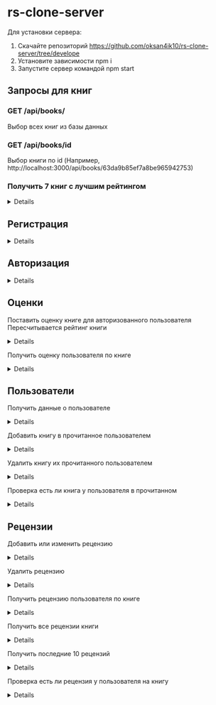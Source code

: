 # rs-clone-server

Для установки сервера:

1. Скачайте репозиторий https://github.com/oksan4ik10/rs-clone-server/tree/develope
2. Установите зависимоcти npm i
3. Запустите сервер командой npm start

## Запросы для книг

### GET /api/books/

Выбор всех книг из базы данных

### GET /api/books/id

Выбор книги по id (Например, http://localhost:3000/api/books/63da9b85ef7a8be965942753)

### Получить 7 книг с лучшим рейтингом <br>

<details>

- **URL**

  /api/books/best/list

- **Method:**

  `GET`

- **Headers:**
  None
- **URL Params**

  None

- **Query Params**

  None

- **Data Params**
  None

- **Success Response:**

  - **Code:** 200 CREATED <br />
    **Content:**
    ```json
    [
      {
        "raiting": 5,
        "_id": "63dbd4fe942b52bc2a107c35",
        "title": "Стрелок",
        "author": "Стивен Кинг",
        "img": "https://fantlab.ru/images/editions/big/310370?r=1619868610",
        "year": 1982,
        "desc": "Где-то на краю света стоит таинственная Черная Башня — воплощение всего Зла. Стрелок Роланд отправляется в путешествие, полное опасностей и нелегких решений, чтобы найти ее. Препятствует ему человек в черном, который должен раскрыть стрелку тайны мироздания, но только это потом... А сейчас предначертанный и сложный путь предстоит отпрыску великого рода Эльда...",
        "genre": "Ужасы"
      },
      {
        //...
      }
    ]
    ```

- **Error Response:**

  - **Code:** 500 <br />
    **Content:**

- **Notes:**

  None

</details>

## Регистрация

<details>

- **URL**

  /api/login

- **Method:**

  `POST`

- **Headers:**

  `'Content-Type': 'application/json'`

- **URL Params**

  None

- **Query Params**

  None

- **Data Params**

  ```typescript
    {
      name: string,
      email: string,
      password: string
    }
  ```

- **Success Response:**

  - **Code:** 200 CREATED <br />
    **Content:**
    ```json
    {
      "email": "1235@mail.ru",
      "password": "$2a$10$gnDxenM9579YTPQv5L7G1edPoPKITTHQSKm1bfoyjle0iAEQIycaO",
      "name": "admin",
      "img": "url",
      "books": [],
      "_id": "63dc3545eaf0ee58cae97a94",
      "__v": 0
    }
    ```

- **Error Response:**

  - **Code:** 409 <br />
    **Content:**

  ```json
  {
    "message": "Пользователь с таким email уже существует"
  }
  ```

- **Notes:**

  None

</details>

## Авторизация

<details>

- **URL**

  /api/auth

- **Method:**

  `POST`

- **Headers:**

  `'Content-Type': 'application/json'`

- **URL Params**

  None

- **Query Params**

  None

- **Data Params**

  ```typescript
    {
      email: string,
      password: string
    }
  ```

- **Success Response:**

  - **Code:** 200 CREATED <br />
    **Content:**
    ```json
    {
      "token": "Bearer eyJhbGciOiJIUzI1NiIsInR5cCI6IkpXVCJ9.eyJ1c2VySWQiOiI2M2RjMzU0NWVhZjBlZTU4Y2FlOTdhOTQiLCJpYXQiOjE2NzU0NjAzMjgsImV4cCI6MTY3NTQ2MzkyOH0.EcJOglI5SYuwcPQE5U6fN1Gjkn7XXEFZFSYZPf1ZFXo"
    }
    ```

- **Error Response:**

  - **Code:** 404 <br />
    **Content:**

  ```json
  {
    "message": "Пользователь с таким email не найден"
  }
  ```

  - **Code:** 401 <br />
    **Content:**

  ```json
  {
    "message": "Пароль не верный. Попробуйте снова"
  }
  ```

- **Notes:**

  None

</details>

## Оценки

Поставить оценку книге для авторизованного пользователя <br>
Пересчитывается рейтинг книги

<details>

- **URL**

  /api/grades

- **Method:**

  `POST`

- **Headers:**

  `'Content-Type': 'application/json'`
  `'Authorization': '${token}' `

- **URL Params**

  None

- **Query Params**

  None

- **Data Params**
  value - оценка для книги

  ```typescript
    {
      bookId: string,
      value: Number
    }
  ```

- **Success Response:**

  - **Code:** 200 CREATED <br />
    **Content:**
    ```json
    {
      "raiting": 5,
      "_id": "63dbd4fe942b52bc2a107c35",
      "title": "Стрелок",
      "author": "Стивен Кинг",
      "img": "https://fantlab.ru/images/editions/big/310370?r=1619868610",
      "year": 1982,
      "desc": "Где-то на краю света стоит таинственная Черная Башня — воплощение всего Зла. Стрелок Роланд отправляется в путешествие, полное опасностей и нелегких решений, чтобы найти ее. Препятствует ему человек в черном, который должен раскрыть стрелку тайны мироздания, но только это потом... А сейчас предначертанный и сложный путь предстоит отпрыску великого рода Эльда...",
      "genre": "Ужасы"
    }
    ```

- **Error Response:**

  - **Code:** 401 <br />
    **Content:**
    Unauthorized

- **Notes:**

  None

</details>

Получить оценку пользователя по книге <br>

<details>

- **URL**

  /api/grades/:bookId

- **Method:**

  `GET`

- **Headers:**

`'Content-Type': 'application/json'`

- **URL Params**

  bookId:string - id книги

- **Query Params**

  None

- **Data Params**

  ```typescript
    {
      userId: string,
    }
  ```

- **Success Response:**

  - **Code:** 200 CREATED <br />
    **Content:**
    ```json
    {
      "_id": "63deb8eff9151e79eb689963",
      "bookId": "63dbd4fe942b52bc2a107c35",
      "userId": "63de41cd9d58adb2022c92cf",
      "value": 7,
      "__v": 0
    }
    ```

- **Error Response:**

  - **Code:** 401 <br />
    **Content:**
    Unauthorized
    - **Code:** 404 <br />
      **Content:**
      ```json
      {
        "message": "Нет оценки"
      }
      ```

- **Notes:**

  None

</details>

## Пользователи

Получить данные о пользователе <br>

<details>

- **URL**

  /api/users/personal

- **Method:**

  `GET`

- **Headers:**

  `'Authorization': '${token}' `

- **URL Params**

  None

- **Query Params**

  None

- **Data Params**

  None

- **Success Response:**

  - **Code:** 200 CREATED <br />
    **Content:**
    ```json
    {
      "_id": "63de41cd9d58adb2022c92cf",
      "email": "12353@mail.ru",
      "password": "$2a$10$i1foqW7O20qLLBG0gsbSaeqz0duPBGljIqELRkgGiNM9Zo1PdfobS",
      "name": "Test test",
      "img": "https://www.murrayglass.com/wp-content/uploads/2020/10/avatar-scaled.jpeg",
      "books": ["63dbd4fe942b52bc2a107c35", "63dbd4fe942b52bc2a107c36"],
      "__v": 0
    }
    ```

- **Error Response:**

  - **Code:** 401 <br />
    **Content:**
    Unauthorized

- **Notes:**

  None

</details>

Добавить книгу в прочитанное пользователем<br>

<details>

- **URL**

  /api/users

- **Method:**

  `POST`

- **Headers:**

  `'Content-Type': 'application/json'`
  `'Authorization': '${token}' `

- **URL Params**

  None

- **Query Params**

  None

- **Data Params**

  ```typescript
    {
      bookId: string,
    }
  ```

- **Success Response:**

  - **Code:** 200 <br />
    **Content:**
    ```json
    {
      "modifiedCount": 1
    }
    ```

- **Error Response:**

  - **Code:** 401 <br />
    **Content:**
    Unauthorized

- **Notes:**

  modifiedCount - если книга уже была у пользователя, то вернется значение 0, иначе - 1

</details>

Удалить книгу их прочитанного пользователем<br>

<details>

- **URL**

  /api/users/delete

- **Method:**

  `POST`

- **Headers:**

  `'Content-Type': 'application/json'`
  `'Authorization': '${token}' `

- **URL Params**

  None

- **Query Params**

  None

- **Data Params**

  ```typescript
    {
      bookId: string,
    }
  ```

- **Success Response:**

  - **Code:** 200 <br />
    **Content:**
    ```json
    {
      "modifiedCount": 1
    }
    ```

- **Error Response:**

  - **Code:** 401 <br />
    **Content:**
    Unauthorized

- **Notes:**

  modifiedCount - если книги нет у пользователя, то вернется значение 0, иначе - 1

</details>

Проверка есть ли книга у пользователя в прочитанном <br>

<details>

- **URL**

  /api/users/books/:bookId

- **Method:**

  `GET`

- **Headers:**

  `'Authorization': '${token}' `

- **URL Params**

  bookId - идентификатор книги

- **Query Params**

  None

- **Data Params**

  None

- **Success Response:**

  - **Code:** 200 CREATED <br />
    **Content:**
    ```json
    {
      "status": true
    }
    ```

- **Error Response:**

  - **Code:** 401 <br />
    **Content:**
    Unauthorized

- **Notes:**

  "status": true - если книга есть у пользователя, false если нету

</details>

## Рецензии

Добавить или изменить рецензию

<details>

- **URL**

  /api/reviews

- **Method:**

  `POST`

- **Headers:**

  `'Content-Type': 'application/json'`
  `'Authorization': '${token}' `

- **URL Params**

  None

- **Query Params**

  None

- **Data Params**

  ```typescript
    {
      "bookId": string,
      "text": string
    }
  ```

- **Success Response:**

  - **Code:** 200 <br />
    **Content:**
    ```json
    {
      "bookId": "63dbd4fe942b52bc2a107c35",
      "userImg": "https://www.murrayglass.com/wp-content/uploads/2020/10/avatar-scaled.jpeg",
      "userName": "admin",
      "userId": "63dfbf89025b6e369e73986c",
      "text": "Я прочитала книгу за три дня. Возможно, сыграло то, что друзья давали очень восторженные отзывы, или предисловие автора вызвало такой жгучий интерес, но я ни о чем думать не могла, кроме книги, пока читала. Жутко интересно что будет дальше)",
      "date": "2023-02-06T23:49:27.429Z",
      "_id": "63e193d5b37e7a1f250fff82",
      "__v": 0
    }
    ```

- **Error Response:**

  - **Code:** 401 <br />
    **Content:**
    Unauthorized

- **Notes:**

  Если пользователь попытается добавить еще одну рецензию на книгу, то данные перезапишутся

</details>

Удалить рецензию

<details>

- **URL**

  /api/reviews/:reviewId

- **Method:**

  `DELETE`

- **Headers:**

  `'Authorization': '${token}' `

- **URL Params**

  reviewId:string - id рецензии

- **Query Params**

  None

- **Data Params**
  None

- **Success Response:**

  - **Code:** 200 <br />
    **Content:**
    ```json
    {
      "success": true
    }
    ```

- **Error Response:**

  - **Code:** 401 <br />
    **Content:**
    Unauthorized
  - **Code:** 404 <br />
    **Content:**
    ```json
    {
      "success": false,
      "message": "Книга с таким id не найдена"
    }
    ```

- **Notes:**
404 возможно не понадобится
</details>

Получить рецензию пользователя по книге <br>

<details>

- **URL**

  /api/reviews/user/:bookId

- **Method:**

  `GET`

- **Headers:**

  `'Authorization': '${token}' `

- **URL Params**

  bookId - идентификатор книги

- **Query Params**

  None

- **Data Params**

  None

- **Success Response:**

  - **Code:** 200 CREATED <br />
    **Content:**
    ```json
    {
      "_id": "63dfc79f143594051e3c7cf5",
      "bookId": "63dbd4fe942b52bc2a107c35",
      "userId": "63dfbf89025b6e369e73986c",
      "text": "Хотя я читал «Властелина» в 1966 и 1967 годах, я все же воздерживался от того, чтобы писать самому. Я сразу проникся (чистосердечно и искренне) размахом воображения Толкиена – честолюбивыми замыслами его книги, – но мне хотелось писать свое, и если бы я начал писать тогда, я написал бы не свою, а его историю. А это, как любил говорить покойный Ловкий Дик Никсон, было бы в корне неправильно. Благодаря мистеру Толкиену двадцатый век получил свою необходимую порцию магов и эльфов.",
      "date": "2023-02-05T15:13:31.781Z",
      "__v": 0
    }
    ```

- **Error Response:**

  - **Code:** 401 <br />
    **Content:**
    Unauthorized

- **Notes:**

  None
  </details>

Получить все рецензии книги <br>

<details>

- **URL**

  /api/reviews/book/:bookId

- **Method:**

  `GET`

- **Headers:**

None

- **URL Params**

  bookId - идентификатор книги

- **Query Params**

  None

- **Data Params**

  None

- **Success Response:**

  - **Code:** 200 CREATED <br />
    **Content:**
    ```json
    [
      {
          "bookId": "63dbd4fe942b52bc2a107c35",
          "userImg": "https://www.murrayglass.com/wp-content/uploads/2020/10/avatar-scaled.jpeg",
          "userName": "admin",
          "userId": "63dfbf89025b6e369e73986c",
          "text": "Я прочитала книгу за три дня. Возможно, сыграло то, что друзья давали очень восторженные отзывы, или предисловие автора вызвало такой жгучий интерес, но я ни о чем думать не могла, кроме книги, пока читала. Жутко интересно что будет дальше)",
          "date": "2023-02-06T23:49:27.429Z",
          "_id": "63e193d5b37e7a1f250fff82",
          "__v": 0
      },
    {...}
    ]
    ```

- **Error Response:**
  None

- **Notes:**

  None
  </details>

  Получить последние 10 рецензий <br>

<details>

- **URL**

  /api/reviews/last

- **Method:**

  `GET`

- **Headers:**

None

- **URL Params**

  None

- **Query Params**

  None

- **Data Params**

  None

- **Success Response:**

  - **Code:** 200 CREATED <br />
    **Content:**
    ```json
    [
      {
          "bookId": "63dbd4fe942b52bc2a107c35",
          "userImg": "https://www.murrayglass.com/wp-content/uploads/2020/10/avatar-scaled.jpeg",
          "userName": "admin",
          "userId": "63dfbf89025b6e369e73986c",
          "text": "Я прочитала книгу за три дня. Возможно, сыграло то, что друзья давали очень восторженные отзывы, или предисловие автора вызвало такой жгучий интерес, но я ни о чем думать не могла, кроме книги, пока читала. Жутко интересно что будет дальше)",
          "date": "2023-02-06T23:49:27.429Z",
          "_id": "63e193d5b37e7a1f250fff82",
          "__v": 0
      },
    {...}
    ]
    ```

- **Error Response:**
  None

- **Notes:**

  None
  </details>

  Проверка есть ли рецензия у пользователя на книгу <br>

<details>

- **URL**

  /api/reviews/check/:bookId

- **Method:**

  `GET`

- **Headers:**

  `'Authorization': '${token}' `

- **URL Params**

  bookId - идентификатор книги

- **Query Params**

  None

- **Data Params**

  None

- **Success Response:**

  - **Code:** 200 CREATED <br />
    **Content:**
    ```json
    {
      "status": true
    }
    ```

- **Error Response:**

  - **Code:** 401 <br />
    **Content:**
    Unauthorized

- **Notes:**

  "status": true - если рецензия есть у пользователя, false если нету

</details>
